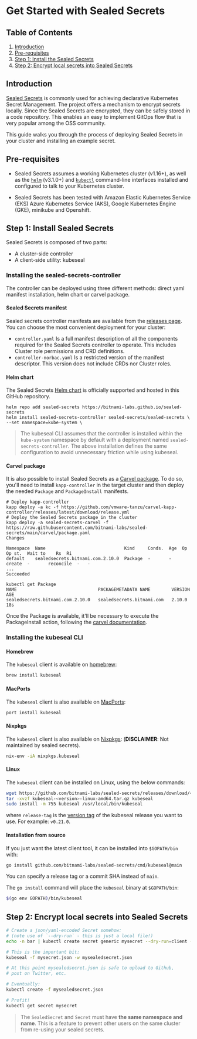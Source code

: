 # Get Started with Sealed Secrets

## Table of Contents

1. [Introduction](#introduction)
1. [Pre-requisites](#pre-requisites)
1. [Step 1: Install the Sealed Secrets](#step-1-install-sealed-secrets)
1. [Step 2: Encrypt local secrets into Sealed Secrets](#step-2-encrypt-local-secrets-into-sealed-secrets)

## Introduction

[Sealed Secrets](https://github.com/bitnami-labs/sealed-secrets) is commonly used for achieving declarative Kubernetes Secret Management. The project offers a mechanism to encrypt secrets locally. Since the Sealed Secrets are encrypted, they can be safely stored in a code repository. This enables an easy to implement GitOps flow that is very popular among the OSS community.

This guide walks you through the process of deploying Sealed Secrets in your cluster and installing an example secret.

## Pre-requisites

- Sealed Secrets assumes a working Kubernetes cluster (v1.16+), as well as the [`helm`](https://helm.sh/docs/intro/install/) (v3.1.0+) and [`kubectl`](https://kubernetes.io/docs/tasks/tools/install-kubectl/) command-line interfaces installed and configured to talk to your Kubernetes cluster.

- Sealed Secrets has been tested with Amazon Elastic Kubernetes Service (EKS) Azure Kubernetes Service (AKS), Google Kubernetes Engine (GKE), minikube and Openshift.

## Step 1: Install Sealed Secrets

Sealed Secrets is composed of two parts:

- A cluster-side controller
- A client-side utility: kubeseal

### Installing the sealed-secrets-controller

The controller can be deployed using three different methods: direct yaml manifest installation, helm chart or carvel package.

#### Sealed Secrets manifest

Sealed secrets controller manifests are available from the [releases page](https://github.com/bitnami-labs/sealed-secrets/releases). You can choose the most convenient deployment for your cluster:

- `controller.yaml` Is a full manifest description of all the components required for the Sealed Secrets controller to operate. This includes Cluster role permissions and CRD definitions.
- `controller-norbac.yaml` Is a restricted version of the manifest descriptor. This version does not include CRDs nor Cluster roles.

#### Helm chart

The Sealed Secrets [Helm chart](https://helm.sh/) is officially supported and hosted in this GitHub repository.
```shell
helm repo add sealed-secrets https://bitnami-labs.github.io/sealed-secrets
helm install sealed-secrets-controller sealed-secrets/sealed-secrets \
--set namespace=kube-system \
```

> The kubeseal CLI assumes that the controller is installed within the `kube-system` namespace by default with a deployment named `sealed-secrets-controller`. The above installation defines the same configuration to avoid unnecessary friction while using kubeseal.

#### Carvel package

It is also possible to install Sealed Secrets as a [Carvel package](https://carvel.dev/kapp-controller/docs/v0.46.0/packaging/). To do so, you'll need to install `kapp-controller` in the target cluster and then deploy the needed `Package` and `PackageInstall` manifests.

```shell
# Deploy kapp-controller
kapp deploy -a kc -f https://github.com/vmware-tanzu/carvel-kapp-controller/releases/latest/download/release.yml
# Deploy the Sealed Secrets package in the cluster
kapp deploy -a sealed-secrets-carvel -f https://raw.githubusercontent.com/bitnami-labs/sealed-secrets/main/carvel/package.yaml
Changes

Namespace  Name                              Kind     Conds.  Age  Op      Op st.  Wait to    Rs  Ri
default    sealedsecrets.bitnami.com.2.10.0  Package  -       -    create  -       reconcile  -   -
...
Succeeded

kubectl get Package
NAME                               PACKAGEMETADATA NAME        VERSION   AGE
sealedsecrets.bitnami.com.2.10.0   sealedsecrets.bitnami.com   2.10.0    18s
```

Once the Package is available, it'll be necessary to execute the PackageInstall action, following the [carvel documentation](https://carvel.dev/kapp-controller/docs/v0.35.0/packaging-tutorial/#installing-a-package).

### Installing the kubeseal CLI

#### Homebrew

The `kubeseal` client is available on [homebrew](https://formulae.brew.sh/formula/kubeseal):

```bash
brew install kubeseal
```

#### MacPorts

The `kubeseal` client is also available on [MacPorts](https://ports.macports.org/port/kubeseal/summary):

```bash
port install kubeseal
```

#### Nixpkgs

The `kubeseal` client is also available on [Nixpkgs](https://search.nixos.org/packages?channel=unstable&show=kubeseal&from=0&size=50&sort=relevance&type=packages&query=kubeseal): (**DISCLAIMER**: Not maintained by sealed secrets).

```bash
nix-env -iA nixpkgs.kubeseal
```

#### Linux

The `kubeseal` client can be installed on Linux, using the below commands:

```bash
wget https://github.com/bitnami-labs/sealed-secrets/releases/download/<release-tag>/kubeseal-<version>-linux-amd64.tar.gz
tar -xvzf kubeseal-<version>-linux-amd64.tar.gz kubeseal
sudo install -m 755 kubeseal /usr/local/bin/kubeseal
```

where `release-tag` is the [version tag](https://github.com/bitnami-labs/sealed-secrets/tags) of the kubeseal release you want to use. For example: `v0.21.0`.

#### Installation from source

If you just want the latest client tool, it can be installed into
`$GOPATH/bin` with:

```bash
go install github.com/bitnami-labs/sealed-secrets/cmd/kubeseal@main
```

You can specify a release tag or a commit SHA instead of `main`.

The `go install` command will place the `kubeseal` binary at `$GOPATH/bin`:

```bash
$(go env GOPATH)/bin/kubeseal
```

## Step 2: Encrypt local secrets into Sealed Secrets

```bash
# Create a json/yaml-encoded Secret somehow:
# (note use of `--dry-run` - this is just a local file!)
echo -n bar | kubectl create secret generic mysecret --dry-run=client --from-file=foo=/dev/stdin -o json >mysecret.json

# This is the important bit:
kubeseal -f mysecret.json -w mysealedsecret.json

# At this point mysealedsecret.json is safe to upload to Github,
# post on Twitter, etc.

# Eventually:
kubectl create -f mysealedsecret.json

# Profit!
kubectl get secret mysecret
```

> The `SealedSecret` and `Secret` must have **the same namespace and
name**. This is a feature to prevent other users on the same cluster
from re-using your sealed secrets.
